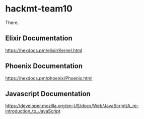 # hackmt-team10

There.

## Elixir Documentation
https://hexdocs.pm/elixir/Kernel.html

## Phoenix Documentation
https://hexdocs.pm/phoenix/Phoenix.html

## Javascript Documentation
https://developer.mozilla.org/en-US/docs/Web/JavaScript/A_re-introduction_to_JavaScript
